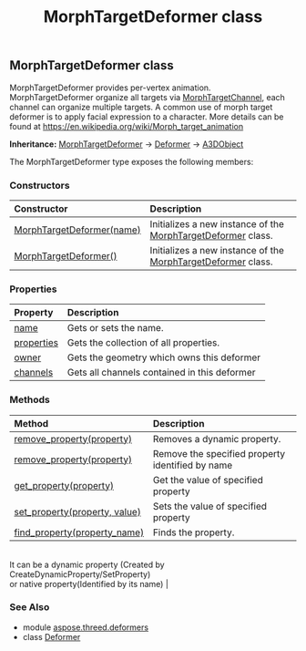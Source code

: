 ﻿---
title: MorphTargetDeformer class
second_title: Aspose.3D for Python via .NET API References
description: 
type: docs
weight: 40
url: /python-net/aspose.threed.deformers/morphtargetdeformer/
is_root: false
---

## MorphTargetDeformer class

MorphTargetDeformer provides per-vertex animation.
MorphTargetDeformer organize all targets via [MorphTargetChannel](/3d/python-net/aspose.threed.deformers/morphtargetchannel), each channel can organize multiple targets.
A common use of morph target deformer is to apply facial expression to a character.
More details can be found at https://en.wikipedia.org/wiki/Morph_target_animation



**Inheritance:** [MorphTargetDeformer](/3d/python-net/aspose.threed.deformers/morphtargetdeformer) → 
[Deformer](/3d/python-net/aspose.threed.deformers/deformer) → 
[A3DObject](/3d/python-net/aspose.threed/a3dobject)



The MorphTargetDeformer type exposes the following members:

### Constructors
| Constructor | Description |
| :- | :- |
| [MorphTargetDeformer(name)](/3d/python-net/aspose.threed.deformers/morphtargetdeformer/__init__/#str) | Initializes a new instance of the [MorphTargetDeformer](/3d/python-net/aspose.threed.deformers/morphtargetdeformer) class. |
| [MorphTargetDeformer()](/3d/python-net/aspose.threed.deformers/morphtargetdeformer/__init__/#) | Initializes a new instance of the [MorphTargetDeformer](/3d/python-net/aspose.threed.deformers/morphtargetdeformer) class. |


### Properties
| Property | Description |
| :- | :- |
| [name](/3d/python-net/aspose.threed.deformers/morphtargetdeformer/name) | Gets or sets the name. |
| [properties](/3d/python-net/aspose.threed.deformers/morphtargetdeformer/properties) | Gets the collection of all properties. |
| [owner](/3d/python-net/aspose.threed.deformers/morphtargetdeformer/owner) | Gets the geometry which owns this deformer |
| [channels](/3d/python-net/aspose.threed.deformers/morphtargetdeformer/channels) | Gets all channels contained in this deformer |


### Methods
| Method | Description |
| :- | :- |
| [remove_property(property)](/3d/python-net/aspose.threed.deformers/morphtargetdeformer/remove_property/#Property) | Removes a dynamic property. |
| [remove_property(property)](/3d/python-net/aspose.threed.deformers/morphtargetdeformer/remove_property/#str) | Remove the specified property identified by name |
| [get_property(property)](/3d/python-net/aspose.threed.deformers/morphtargetdeformer/get_property/#str) | Get the value of specified property |
| [set_property(property, value)](/3d/python-net/aspose.threed.deformers/morphtargetdeformer/set_property/#str-any) | Sets the value of specified property |
| [find_property(property_name)](/3d/python-net/aspose.threed.deformers/morphtargetdeformer/find_property/#str) | Finds the property.<br/>It can be a dynamic property (Created by CreateDynamicProperty/SetProperty) <br/>or native property(Identified by its name) |


### See Also

* module [aspose.threed.deformers](../)
* class [Deformer](/3d/python-net/aspose.threed.deformers/deformer)
